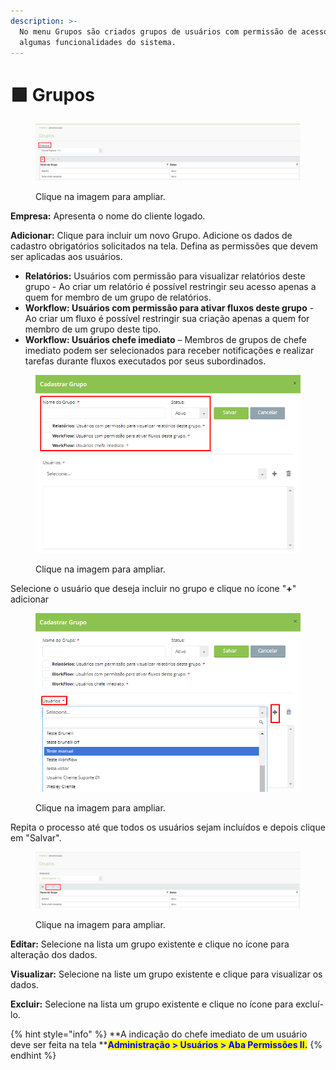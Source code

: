 ```yaml
---
description: >-
  No menu Grupos são criados grupos de usuários com permissão de acesso a
  algumas funcionalidades do sistema.
---
```


# 🟩 Grupos

<figure><img src="../.gitbook/assets/image (5) (1) (1).png" alt=""><figcaption><p>Clique na imagem para ampliar.</p></figcaption></figure>

**Empresa:** Apresenta o nome do cliente logado.

**Adicionar:** Clique para incluir um novo Grupo. Adicione os dados de cadastro obrigatórios solicitados na tela. Defina as permissões que devem ser aplicadas aos usuários.

* **Relatórios:** Usuários com permissão para visualizar relatórios deste grupo - Ao criar um relatório é possível restringir seu acesso apenas a quem for membro de um grupo de relatórios.
* **Workflow: Usuários com permissão para ativar fluxos deste grupo** - Ao criar um fluxo é possível restringir sua criação apenas a quem for membro de um grupo deste tipo.
* **Workflow: Usuários chefe imediato** – Membros de grupos de chefe imediato podem ser selecionados para receber notificações e realizar tarefas durante fluxos executados por seus subordinados.

<figure><img src="../.gitbook/assets/image (3) (1) (1) (1).png" alt=""><figcaption><p>Clique na imagem para ampliar.</p></figcaption></figure>

Selecione o usuário que deseja incluir no grupo e clique no ícone "**+**" adicionar

<figure><img src="../.gitbook/assets/image (4) (1) (1) (1).png" alt=""><figcaption><p>Clique na imagem para ampliar.</p></figcaption></figure>

Repita o processo até que todos os usuários sejam incluídos e depois clique em "Salvar".

<figure><img src="../.gitbook/assets/image (6) (1).png" alt=""><figcaption><p>Clique na imagem para ampliar.</p></figcaption></figure>

**Editar:** Selecione na lista um grupo existente e clique no ícone para alteração dos dados.

**Visualizar:** Selecione na liste um grupo existente e clique para visualizar os dados.

**Excluir:** Selecione na lista um grupo existente e clique no ícone para excluí-lo.&#x20;

{% hint style="info" %}
**A indicação do chefe imediato de um usuário deve ser feita na tela **<mark style="color:blue;">**Administração > Usuários > Aba Permissões II.**</mark>
{% endhint %}

